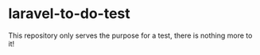 # laravel-to-do-test
This repository only serves the purpose for a test, there is nothing more to it!

